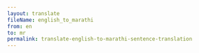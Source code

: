 ```yaml
--- 
layout: translate 
fileName: english_to_marathi 
from: en
to: mr 
permalink: translate-english-to-marathi-sentence-translation
---
```

